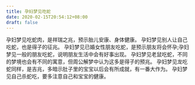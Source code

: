 ```yaml
---
title: 孕妇梦见吃蛇
date: 2020-02-15T20:54:12+08:00
draft: false
---
```


孕妇梦见吃蛇肉，是祥瑞之兆，预示胎儿安康、身体健康。
孕妇梦见别人让自己吃蛇，也是得子的征兆。
孕妇梦见已婚女性朋友吃蛇，是预示朋友将会怀孕;孕妇梦见一般的朋友吃蛇，说明朋友生活中会有好事出现。
孕妇梦见老鼠吃蛇，不同的梦境也会有不同的寓意，但周公解梦中认为这多是得子的预兆。
孕妇梦见龙吃蛇同样，是吉兆，多暗示肚子里的宝宝以后会有所成就，有一番大作为。
孕妇梦见自己杀蛇吃，要多注意自己和宝宝的健康。